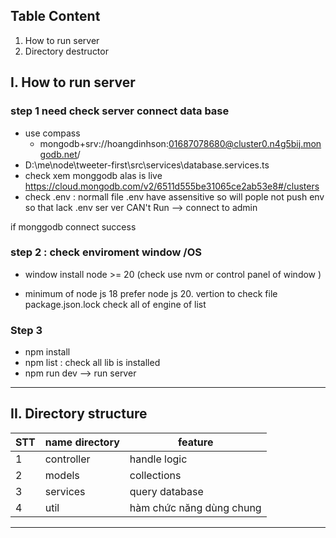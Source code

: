 ## Table Content
 1. How to run server
 2. Directory destructor
 

## I. How to run server

### step 1 need check server connect data base

* use compass
  - mongodb+srv://hoangdinhson:01687078680@cluster0.n4g5bij.mongodb.net/
* D:\me\node\tweeter-first\src\services\database.services.ts
* check xem  monggodb alas is live
   https://cloud.mongodb.com/v2/6511d555be31065ce2ab53e8#/clusters
* check .env : normall file .env have assensitive so will pople not push env
   so that lack .env ser ver CAN't Run --> connect to admin

if monggodb  connect success

### step 2 : check enviroment window /OS

- window install node >= 20 (check use nvm or control panel of window )

* minimum of node js 18 prefer node js 20. vertion
   to check file package.json.lock
   check all of engine of list

### Step 3


- npm install 
- npm list : check all lib is installed
- npm run dev --> run server

---

## II. Directory structure

| STT | name directory | feature                |
| --- | -------------- | ---------------------- |
| 1   | controller     | handle logic  |
| 2   | models         | collections            |
| 3   | services       | query database         |
| 4   | util       | hàm chức năng dùng chung         |

---
